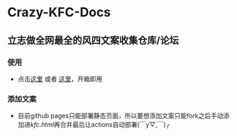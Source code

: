 # Crazy-KFC-Docs
## 立志做全网最全的风四文案收集仓库/论坛

### 使用
- 点击[这里](https://kkchara.github.io/Crazy-KFC) 或者 [这里](https://kkchara.github.io/Crazy-KFC/kfc.html)，开箱即用

### 添加文案
- 目前github pages只能部署静态页面，所以要想添加文案只能fork之后手动添加进*kfc.html*再合并最后让actions自动部署(￣y▽,￣)╭ 
